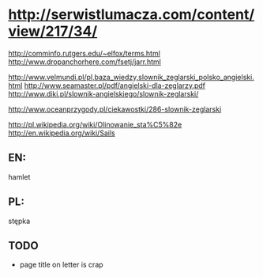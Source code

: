 http://serwistlumacza.com/content/view/217/34/
===================================================

http://comminfo.rutgers.edu/~elfox/terms.html
http://www.dropanchorhere.com/fsetj/jarr.html

http://www.velmundi.pl/pl,baza_wiedzy,slownik_zeglarski_polsko_angielski.html
http://www.seamaster.pl/pdf/angielski-dla-zeglarzy.pdf
http://www.diki.pl/slownik-angielskiego/slownik-zeglarski/

http://www.oceanprzygody.pl/ciekawostki/286-slownik-zeglarski

http://pl.wikipedia.org/wiki/Olinowanie_sta%C5%82e
http://en.wikipedia.org/wiki/Sails

EN:
----
hamlet


PL:
---
stępka







TODO
-------
* page title on letter is crap
